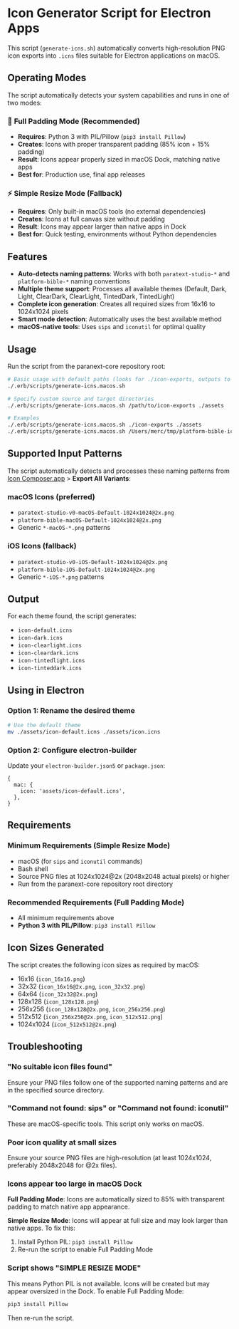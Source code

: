 # Icon Generator Script for Electron Apps

This script (`generate-icns.sh`) automatically converts high-resolution PNG icon exports into `.icns` files suitable for Electron applications on macOS.

## Operating Modes

The script automatically detects your system capabilities and runs in one of two modes:

### 🎯 **Full Padding Mode** (Recommended)

- **Requires**: Python 3 with PIL/Pillow (`pip3 install Pillow`)
- **Creates**: Icons with proper transparent padding (85% icon + 15% padding)
- **Result**: Icons appear properly sized in macOS Dock, matching native apps
- **Best for**: Production use, final app releases

### ⚡ **Simple Resize Mode** (Fallback)

- **Requires**: Only built-in macOS tools (no external dependencies)
- **Creates**: Icons at full canvas size without padding
- **Result**: Icons may appear larger than native apps in Dock
- **Best for**: Quick testing, environments without Python dependencies

## Features

- **Auto-detects naming patterns**: Works with both `paratext-studio-*` and `platform-bible-*` naming conventions
- **Multiple theme support**: Processes all available themes (Default, Dark, Light, ClearDark, ClearLight, TintedDark, TintedLight)
- **Complete icon generation**: Creates all required sizes from 16x16 to 1024x1024 pixels
- **Smart mode detection**: Automatically uses the best available method
- **macOS-native tools**: Uses `sips` and `iconutil` for optimal quality

## Usage

Run the script from the paranext-core repository root:

```bash
# Basic usage with default paths (looks for ./icon-exports, outputs to ./assets)
./.erb/scripts/generate-icns.macos.sh

# Specify custom source and target directories
./.erb/scripts/generate-icns.macos.sh /path/to/icon-exports ./assets

# Examples
./.erb/scripts/generate-icns.macos.sh ./icon-exports ./assets
./.erb/scripts/generate-icns.macos.sh /Users/merc/tmp/platform-bible-icon-composer-exports ./assets
```

## Supported Input Patterns

The script automatically detects and processes these naming patterns from [Icon Composer.app](https://developer.apple.com/icon-composer/) > **Export All Variants**:

### macOS Icons (preferred)

- `paratext-studio-v0-macOS-Default-1024x1024@2x.png`
- `platform-bible-macOS-Default-1024x1024@2x.png`
- Generic `*-macOS-*.png` patterns

### iOS Icons (fallback)

- `paratext-studio-v0-iOS-Default-1024x1024@2x.png`
- `platform-bible-iOS-Default-1024x1024@2x.png`
- Generic `*-iOS-*.png` patterns

## Output

For each theme found, the script generates:

- `icon-default.icns`
- `icon-dark.icns`
- `icon-clearlight.icns`
- `icon-cleardark.icns`
- `icon-tintedlight.icns`
- `icon-tinteddark.icns`

## Using in Electron

### Option 1: Rename the desired theme

```bash
# Use the default theme
mv ./assets/icon-default.icns ./assets/icon.icns
```

### Option 2: Configure electron-builder

Update your `electron-builder.json5` or `package.json`:

```json5
{
  mac: {
    icon: 'assets/icon-default.icns',
  },
}
```

## Requirements

### Minimum Requirements (Simple Resize Mode)

- macOS (for `sips` and `iconutil` commands)
- Bash shell
- Source PNG files at 1024x1024@2x (2048x2048 actual pixels) or higher
- Run from the paranext-core repository root directory

### Recommended Requirements (Full Padding Mode)

- All minimum requirements above
- **Python 3 with PIL/Pillow**: `pip3 install Pillow`

## Icon Sizes Generated

The script creates the following icon sizes as required by macOS:

- 16x16 (`icon_16x16.png`)
- 32x32 (`icon_16x16@2x.png`, `icon_32x32.png`)
- 64x64 (`icon_32x32@2x.png`)
- 128x128 (`icon_128x128.png`)
- 256x256 (`icon_128x128@2x.png`, `icon_256x256.png`)
- 512x512 (`icon_256x256@2x.png`, `icon_512x512.png`)
- 1024x1024 (`icon_512x512@2x.png`)

## Troubleshooting

### "No suitable icon files found"

Ensure your PNG files follow one of the supported naming patterns and are in the specified source directory.

### "Command not found: sips" or "Command not found: iconutil"

These are macOS-specific tools. This script only works on macOS.

### Poor icon quality at small sizes

Ensure your source PNG files are high-resolution (at least 1024x1024, preferably 2048x2048 for @2x files).

### Icons appear too large in macOS Dock

**Full Padding Mode**: Icons are automatically sized to 85% with transparent padding to match native app appearance.

**Simple Resize Mode**: Icons will appear at full size and may look larger than native apps. To fix this:

1. Install Python PIL: `pip3 install Pillow`
2. Re-run the script to enable Full Padding Mode

### Script shows "SIMPLE RESIZE MODE"

This means Python PIL is not available. Icons will be created but may appear oversized in the Dock. To enable Full Padding Mode:

```bash
pip3 install Pillow
```

Then re-run the script.

